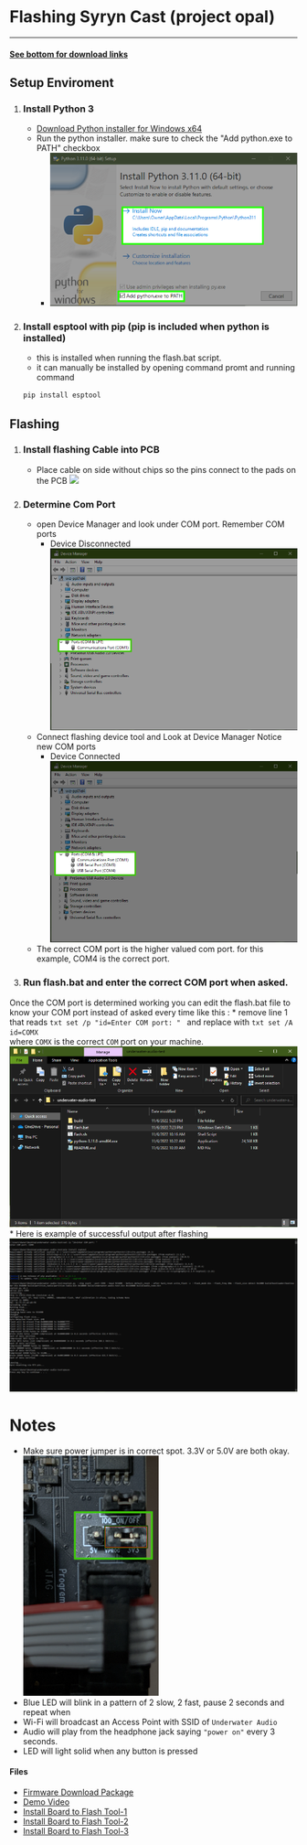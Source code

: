 # Flashing Syryn Cast (project opal)
---
#### [See bottom for download links](https://github.com/Ryan-Romig/opal-test-release/blob/main/docs/README.md#Files)
## Setup Enviroment
1. ### Install Python 3
    * [Download Python installer for Windows x64](https://www.python.org/ftp/python/3.11.0/python-3.11.0-amd64.exe)
    * Run the python installer. make sure to check the "Add python.exe to PATH" checkbox 
        * ![python_install](/docs/assets//python_install.PNG)

2. ### Install esptool with pip (pip is included when python is installed)
    * this is installed when running the flash.bat script. 
    * it can manually be installed by opening command promt and running command 
    ```cmd
    pip install esptool
## Flashing
1. ### Install flashing Cable into PCB
    * Place cable on side without chips so the pins connect to the pads on the PCB
        ![](/docs/assets/)
2. ### Determine Com Port
    * open Device Manager and look under COM port. Remember COM ports
        * Device Disconnected
        ![com_before](/docs/assets/com_before.PNG)
    * Connect flashing device tool and Look at Device Manager Notice new COM ports
        * Device Connected
        ![com_after](/docs/assets/com_after.PNG)
    * The correct COM port is the higher valued com port. for this example, COM4 is the correct port. 

3. ### Run flash.bat and enter the correct COM port when asked.
Once the COM port is determined working you can edit the flash.bat file to know your COM port instead of asked every time like this : 
    * remove line 1 that reads 
        ```txt
        set /p "id=Enter COM port: "
        ```
        and replace with 
        ```txt
        set /A id=COMX
        ```        
        where ```COMX``` is the correct ```COM``` port on your machine.
        ![flash.bat_example](/docs/assets/flash.PNG)
    * Here is example of successful output after flashing
    ![example](/docs/assets/example.PNG)

# Notes
* Make sure power jumper is in correct spot. 3.3V or 5.0V are both okay.
    ![jumper_image](/docs/assets/jumper_image.png)
* Blue LED will blink in a pattern of 2 slow, 2 fast, pause 2 seconds and repeat when
* Wi-Fi will broadcast an Access Point with SSID of ```Underwater Audio```
* Audio will play from the headphone jack saying ``"power on"`` every 3 seconds.  
* LED will light solid when any button is pressed

#### Files
* [Firmware Download Package](https://github.com/Ryan-Romig/opal-test-release/files/9954225/underwater-audio-test.zip)
* [Demo Video](https://github.com/Ryan-Romig/opal-test-release/releases/download/v0.0.1/DEMO.mp4)
* [Install Board to Flash Tool-1](https://github.com/Ryan-Romig/opal-test-release/releases/download/v0.0.1/install.png)
* [Install Board to Flash Tool-2](https://github.com/Ryan-Romig/opal-test-release/releases/download/v0.0.1/installing.png)
* [Install Board to Flash Tool-3](https://github.com/Ryan-Romig/opal-test-release/releases/download/v0.0.1/installFinished.png)
